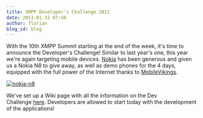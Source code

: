 ```yaml
---
title: XMPP Developer's Challenge 2011
date: 2011-01-31 07:50
author: florian
blog_id: blog
---
```


With the 10th XMPP Summit starting at the end of the week, it's time to announce the Developer's Challenge! Similar to last year's one, this year we're again targeting mobile devices. [Nokia](http://www.nokia.com) has been generous and given us a Nokia N8 to give away, as well as demo phones for the 4 days, equipped with the full power of the Internet thanks to [MobileVikings](http://www.mobilevikings.com).

[![](https://xmpp.org/wp-content/uploads/2011/01/nokia-n8.png "nokia-n8")](https://xmpp.org/2011/01/xmpp-developers-challenge-2011/nokia-n8/)

We've set up a Wiki page with all the information on the Dev Challenge [here](http://wiki.xmpp.org/web/XMPP_Summit_10_Dev_Challenge). Developers are allowed to start today with the development of the applications!
